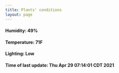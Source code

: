 ```yaml
---
title: Plants' conditions
layout: page
---
```



#### Humidity: 49%
#### Temperature: 71F
#### Lighting: Low
#### Time of last update: Thu Apr 29 07:14:01 CDT 2021
